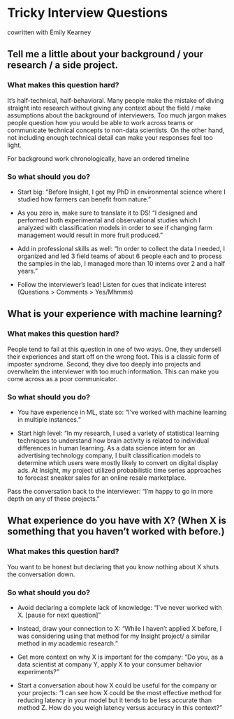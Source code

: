 
# Tricky Interview Questions

cowritten with Emily Kearney

## Tell me a little about your background / your research / a side project.

### What makes this question hard?

It’s half-technical, half-behavioral. Many people make the mistake of diving straight into research without giving any context about the field / make assumptions about the background of interviewers. Too much jargon makes people question how you would be able to work across teams or communicate technical concepts to non-data scientists. On the other hand, not including enough technical detail can make your responses feel too light.

  

For background work chronologically, have an ordered timeline

### So what should you do?

-   Start big:  “Before Insight, I got my PhD in environmental science where I studied how farmers can benefit from nature.”
    
-   As you zero in, make sure to translate it to DS! “I designed and performed both experimental and observational studies which I analyzed with classification models in order to see if changing farm management would result in more fruit produced.”
    
-   Add in professional skills as well:  “In order to collect the data I needed, I organized and led 3 field teams of about 6 people each and to process the samples in the lab, I managed more than 10 interns over 2 and a half years.”
    
-   Follow the interviewer’s lead! Listen for cues that indicate interest (Questions > Comments > Yes/Mhmms)

## What is your experience with machine learning?

### What makes this question hard?

People tend to fail at this question in one of two ways. One, they undersell their experiences and start off on the wrong foot. This is a classic form of imposter syndrome. Second, they dive too deeply into projects and overwhelm the interviewer with too much information. This can make you come across as a poor communicator. 

### So what should you do?

-   You have experience in ML, state so:  “I’ve worked with machine learning in multiple instances.”
    
-   Start high level: “In my research, I used a variety of statistical learning techniques to understand how brain activity is related to individual differences in human learning. As a data science intern for an advertising technology company, I built classification models to determine which users were mostly likely to convert on digital display ads. At Insight, my project utilized probabilistic time series approaches to forecast sneaker sales for an online resale marketplace.
    
Pass the conversation back to the interviewer: “I’m happy to go in more depth on any of these projects.”


## What experience do you have with X? (When X is something that you haven’t worked with before.)

### What makes this question hard?
You want to be honest but declaring that you know nothing about X shuts the conversation down.

### So what should you do?

-   Avoid declaring a complete lack of knowledge: “I’ve never worked with X. [pause for next question]”
    
-   Instead, draw your connection to X: “While I haven’t applied X before, I was considering using that method for my Insight project/ a similar method in my academic research.”
    
-   Get more context on why X is important for the company: “Do you, as a data scientist at company Y, apply X to your consumer behavior experiments?”
    
-   Start a conversation about how X could be useful for the company or your projects: “I can see how X could be the most effective method for reducing latency in your model but it tends to be less accurate than method Z. How do you weigh latency versus accuracy in this context?”
<!--stackedit_data:
eyJoaXN0b3J5IjpbLTM3OTEwMzUwMSwxMDg1MzA4ODEzLDE4ND
Q5MzE5NDVdfQ==
-->